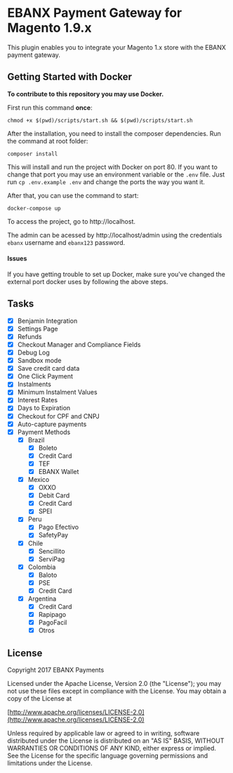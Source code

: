 # EBANX Payment Gateway for Magento 1.9.x

This plugin enables you to integrate your Magento 1.x store with the EBANX payment gateway.

## Getting Started with Docker

**To contribute to this repository you may use Docker.**

First run this command **once**:
```
chmod +x $(pwd)/scripts/start.sh && $(pwd)/scripts/start.sh
```

After the installation, you need to install the composer dependencies. Run the command at root folder:
```
composer install
```

This will install and run the project with Docker on port 80.
If you want to change that port you may use an environment variable or the `.env` file. Just run `cp .env.example .env` and change the ports the way you want it.

After that, you can use the command to start:
```
docker-compose up
```

To access the project, go to http://localhost.

The admin can be acessed by http://localhost/admin using the credentials `ebanx` username and `ebanx123` password.

#### Issues

If you have getting trouble to set up Docker, make sure you've changed the external port docker uses by following the above steps.

## Tasks

- [X] Benjamin Integration
- [X] Settings Page
- [X] Refunds
- [X] Checkout Manager and Compliance Fields
- [X] Debug Log
- [X] Sandbox mode
- [X] Save credit card data
- [X] One Click Payment
- [X] Instalments
- [X] Minimum Instalment Values
- [X] Interest Rates
- [X] Days to Expiration
- [X] Checkout for CPF and CNPJ
- [X] Auto-capture payments
- [X] Payment Methods
  - [X] Brazil
    - [X] Boleto
    - [X] Credit Card
    - [X] TEF
    - [X] EBANX Wallet
  - [X] Mexico
    - [X] OXXO
    - [X] Debit Card
    - [X] Credit Card
    - [X] SPEI
  - [X] Peru
    - [X] Pago Efectivo
    - [X] SafetyPay
  - [X] Chile
    - [X] Sencillito
    - [X] ServiPag
  - [X] Colombia
    - [X] Baloto
    - [X] PSE
    - [X] Credit Card
  - [X] Argentina
    - [X] Credit Card
    - [X] Rapipago
    - [X] PagoFacil
    - [X] Otros

## License

Copyright 2017 EBANX Payments

Licensed under the Apache License, Version 2.0 (the "License");
you may not use these files except in compliance with the License.
You may obtain a copy of the License at

   [http://www.apache.org/licenses/LICENSE-2.0](http://www.apache.org/licenses/LICENSE-2.0)

Unless required by applicable law or agreed to in writing, software
distributed under the License is distributed on an "AS IS" BASIS,
WITHOUT WARRANTIES OR CONDITIONS OF ANY KIND, either express or implied.
See the License for the specific language governing permissions and
limitations under the License.
